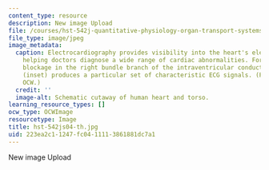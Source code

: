 ```yaml
---
content_type: resource
description: New image Upload
file: /courses/hst-542j-quantitative-physiology-organ-transport-systems-spring-2004/223ea2c11247fc0411113861881dc7a1_hst-542js04-th.jpg
file_type: image/jpeg
image_metadata:
  caption: Electrocardiography provides visibility into the heart's electrical activity,
    helping doctors diagnose a wide range of cardiac abnormalities. For example, a
    blockage in the right bundle branch of the intraventricular conduction system
    (inset) produces a particular set of characteristic ECG signals. (Figure by MIT
    OCW.)
  credit: ''
  image-alt: Schematic cutaway of human heart and torso.
learning_resource_types: []
ocw_type: OCWImage
resourcetype: Image
title: hst-542js04-th.jpg
uid: 223ea2c1-1247-fc04-1111-3861881dc7a1
---
```

New image Upload

